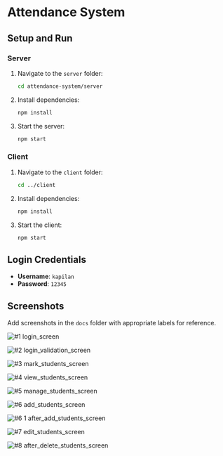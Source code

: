 # Attendance System

## Setup and Run

### Server
1. Navigate to the `server` folder:
    ```bash
    cd attendance-system/server
    ```

2. Install dependencies:
    ```bash
    npm install
    ```

3. Start the server:
    ```bash
    npm start
    ```

### Client
1. Navigate to the `client` folder:
    ```bash
    cd ../client
    ```

2. Install dependencies:
    ```bash
    npm install
    ```

3. Start the client:
    ```bash
    npm start
    ```

## Login Credentials

- **Username**: `kapilan`
- **Password**: `12345`

## Screenshots

Add screenshots in the `docs` folder with appropriate labels for reference.

![#1 login_screen](https://github.com/kapilansrikaran/attendance-system/assets/29796237/7d52636c-551f-496d-9c42-967a678ee8a6)

![#2 login_validation_screen](https://github.com/kapilansrikaran/attendance-system/assets/29796237/fa89434d-eccc-469b-b201-9b746ded6065)

![#3 mark_students_screen](https://github.com/kapilansrikaran/attendance-system/assets/29796237/b01aa3eb-2395-4ddd-881c-a8863689bbee)

![#4 view_students_screen](https://github.com/kapilansrikaran/attendance-system/assets/29796237/c75b43fd-fc60-41c9-8568-be371a4b16cc)

![#5 manage_students_screen](https://github.com/kapilansrikaran/attendance-system/assets/29796237/b62771e1-769c-409d-93f9-3caa5e2e33fe)

![#6 add_students_screen](https://github.com/kapilansrikaran/attendance-system/assets/29796237/d624c7c1-b255-40d9-b625-ff44ec426256)

![#6 1 after_add_students_screen](https://github.com/kapilansrikaran/attendance-system/assets/29796237/7954e7be-c23f-4cf6-933b-7ece4552262f)

![#7 edit_students_screen](https://github.com/kapilansrikaran/attendance-system/assets/29796237/a74f094f-4d06-49ac-b66b-1e8429a52962)

![#8 after_delete_students_screen](https://github.com/kapilansrikaran/attendance-system/assets/29796237/5938ddcd-4f34-449c-93b9-c1568cc9a62a)


